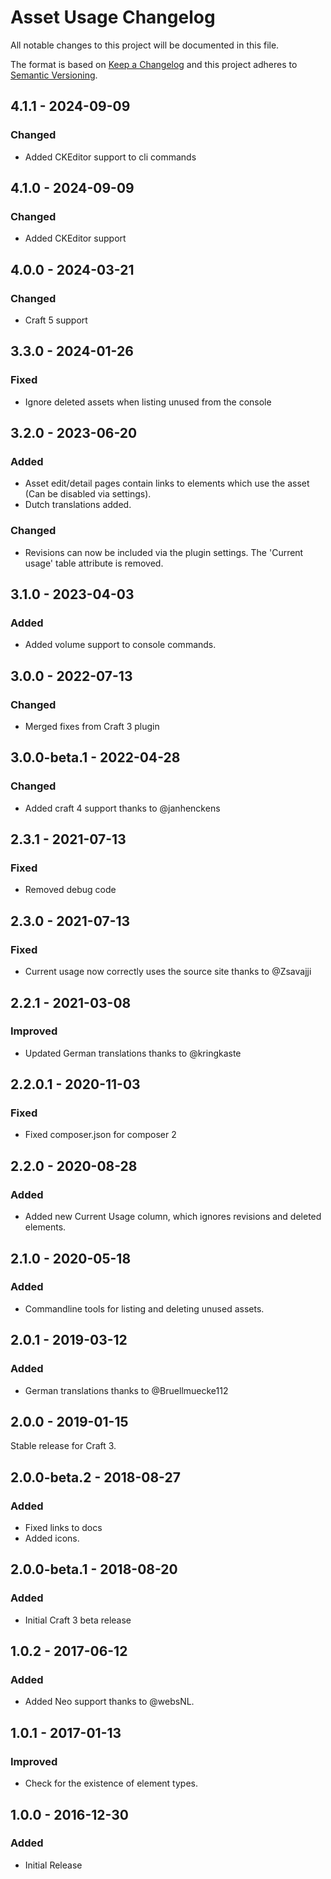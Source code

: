 # Asset Usage Changelog

All notable changes to this project will be documented in this file.

The format is based on [Keep a Changelog](http://keepachangelog.com/) and this project adheres to [Semantic Versioning](http://semver.org/).

## 4.1.1 - 2024-09-09

### Changed

- Added CKEditor support to cli commands

## 4.1.0 - 2024-09-09

### Changed

- Added CKEditor support

## 4.0.0 - 2024-03-21

### Changed

- Craft 5 support

## 3.3.0 - 2024-01-26

### Fixed

- Ignore deleted assets when listing unused from the console

## 3.2.0 - 2023-06-20

### Added

- Asset edit/detail pages contain links to elements which use the asset (Can be disabled via settings).
- Dutch translations added.

### Changed

- Revisions can now be included via the plugin settings. The 'Current usage' table attribute is removed.

## 3.1.0 - 2023-04-03

### Added

- Added volume support to console commands.

## 3.0.0 - 2022-07-13

### Changed

- Merged fixes from Craft 3 plugin

## 3.0.0-beta.1 - 2022-04-28

### Changed

- Added craft 4 support thanks to @janhenckens

## 2.3.1 - 2021-07-13

### Fixed

- Removed debug code

## 2.3.0 - 2021-07-13

### Fixed

- Current usage now correctly uses the source site thanks to @Zsavajji

## 2.2.1 - 2021-03-08

### Improved

- Updated German translations thanks to @kringkaste

## 2.2.0.1 - 2020-11-03

### Fixed

- Fixed composer.json for composer 2

## 2.2.0 - 2020-08-28

### Added

- Added new Current Usage column, which ignores revisions and deleted elements.

## 2.1.0 - 2020-05-18

### Added

- Commandline tools for listing and deleting unused assets.

## 2.0.1 - 2019-03-12

### Added

- German translations thanks to @Bruellmuecke112

## 2.0.0 - 2019-01-15

Stable release for Craft 3.

## 2.0.0-beta.2 - 2018-08-27

### Added

- Fixed links to docs
- Added icons.

## 2.0.0-beta.1 - 2018-08-20

### Added

- Initial Craft 3 beta release

## 1.0.2 - 2017-06-12

### Added

- Added Neo support thanks to @websNL.

## 1.0.1 - 2017-01-13

### Improved

- Check for the existence of element types.

## 1.0.0 - 2016-12-30

### Added

- Initial Release
